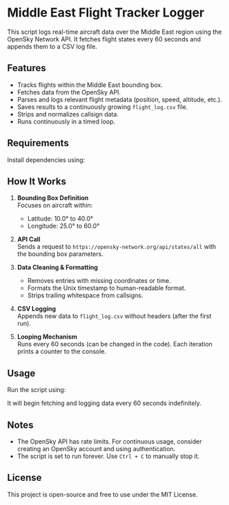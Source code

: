 # Middle East Flight Tracker Logger

This script logs real-time aircraft data over the Middle East region using the OpenSky Network API. It fetches flight states every 60 seconds and appends them to a CSV log file.

## Features

- Tracks flights within the Middle East bounding box.
- Fetches data from the OpenSky API.
- Parses and logs relevant flight metadata (position, speed, altitude, etc.).
- Saves results to a continuously growing `flight_log.csv` file.
- Strips and normalizes callsign data.
- Runs continuously in a timed loop.

## Requirements

Install dependencies using:

## How It Works

1. **Bounding Box Definition**  
   Focuses on aircraft within:
   - Latitude: 10.0° to 40.0°
   - Longitude: 25.0° to 60.0°

2. **API Call**  
   Sends a request to `https://opensky-network.org/api/states/all` with the bounding box parameters.

3. **Data Cleaning & Formatting**  
   - Removes entries with missing coordinates or time.
   - Formats the Unix timestamp to human-readable format.
   - Strips trailing whitespace from callsigns.

4. **CSV Logging**  
   Appends new data to `flight_log.csv` without headers (after the first run).

5. **Looping Mechanism**  
   Runs every 60 seconds (can be changed in the code). Each iteration prints a counter to the console.

## Usage

Run the script using:

It will begin fetching and logging data every 60 seconds indefinitely.
## Notes

- The OpenSky API has rate limits. For continuous usage, consider creating an OpenSky account and using authentication.
- The script is set to run forever. Use `Ctrl + C` to manually stop it.

## License

This project is open-source and free to use under the MIT License.


